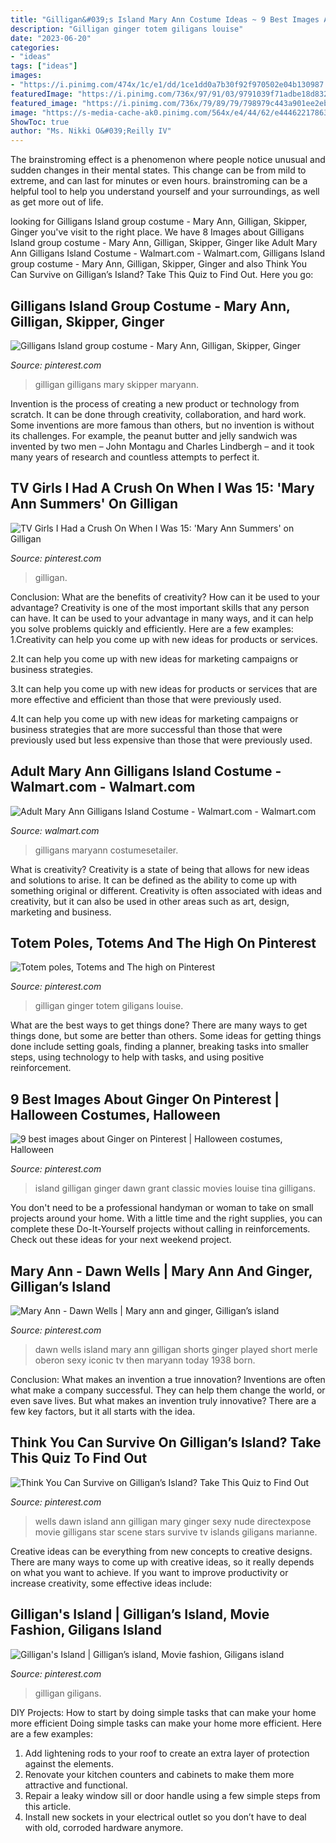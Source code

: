 ```yaml
---
title: "Gilligan&#039;s Island Mary Ann Costume Ideas ~ 9 Best Images About Ginger On Pinterest"
description: "Gilligan ginger totem giligans louise"
date: "2023-06-20"
categories:
- "ideas"
tags: ["ideas"]
images:
- "https://i.pinimg.com/474x/1c/e1/dd/1ce1dd0a7b30f92f970502e04b130987.jpg"
featuredImage: "https://i.pinimg.com/736x/97/91/03/9791039f71adbe18d8320011893b081d--halloween-customs-group-costumes.jpg"
featured_image: "https://i.pinimg.com/736x/79/89/79/798979c443a901ee2eb2a397fa0fb536.jpg?b=t"
image: "https://s-media-cache-ak0.pinimg.com/564x/e4/44/62/e444622178635b51ec56f2ad43e07f57.jpg"
ShowToc: true
author: "Ms. Nikki O&#039;Reilly IV"
---
```



The brainstroming effect is a phenomenon where people notice unusual and sudden changes in their mental states. This change can be from mild to extreme, and can last for minutes or even hours. brainstroming can be a helpful tool to help you understand yourself and your surroundings, as well as get more out of life.

	

		
looking for Gilligans Island group costume - Mary Ann, Gilligan, Skipper, Ginger you've visit to the right place. We have 8 Images about Gilligans Island group costume - Mary Ann, Gilligan, Skipper, Ginger like Adult Mary Ann Gilligans Island Costume - Walmart.com - Walmart.com, Gilligans Island group costume - Mary Ann, Gilligan, Skipper, Ginger and also Think You Can Survive on Gilligan’s Island? Take This Quiz to Find Out. Here you go:
		
    
## Gilligans Island Group Costume - Mary Ann, Gilligan, Skipper, Ginger

<img loading=lazy src="https://i.pinimg.com/736x/97/91/03/9791039f71adbe18d8320011893b081d--halloween-customs-group-costumes.jpg" onerror="this.onerror=null;this.src='https://tse3.mm.bing.net/th?id=OIP.IJUHlRqqnIa2Lgqo5o-6TQHaJQ&amp;pid=15.1';" alt="Gilligans Island group costume - Mary Ann, Gilligan, Skipper, Ginger">

_Source: pinterest.com_

>gilligan gilligans mary skipper maryann. 

	

Invention is the process of creating a new product or technology from scratch. It can be done through creativity, collaboration, and hard work. Some inventions are more famous than others, but no invention is without its challenges. For example, the peanut butter and jelly sandwich was invented by two men – John Montagu and Charles Lindbergh – and it took many years of research and countless attempts to perfect it.

    
## TV Girls I Had A Crush On When I Was 15: &#039;Mary Ann Summers&#039; On Gilligan

<img loading=lazy src="https://i.pinimg.com/474x/1c/e1/dd/1ce1dd0a7b30f92f970502e04b130987.jpg" onerror="this.onerror=null;this.src='https://tse3.mm.bing.net/th?id=OIP.oN0bA5gNHpOBDCAzKno3vAAAAA&amp;pid=15.1';" alt="TV Girls I Had a Crush On When I Was 15: &#039;Mary Ann Summers&#039; on Gilligan">

_Source: pinterest.com_

>gilligan. 

	

Conclusion: What are the benefits of creativity? How can it be used to your advantage?
Creativity is one of the most important skills that any person can have. It can be used to your advantage in many ways, and it can help you solve problems quickly and efficiently. Here are a few examples: 
1.Creativity can help you come up with new ideas for products or services.

2.It can help you come up with new ideas for marketing campaigns or business strategies.

3.It can help you come up with new ideas for products or services that are more effective and efficient than those that were previously used.

4.It can help you come up with new ideas for marketing campaigns or business strategies that are more successful than those that were previously used but less expensive than those that were previously used.

    
## Adult Mary Ann Gilligans Island Costume - Walmart.com - Walmart.com

<img loading=lazy src="https://i5.walmartimages.com/asr/8b36b090-82e1-4399-9a3c-e9ce5f527ab5_1.198bb2505e001d2cc3e761051092cbb9.jpeg?odnWidth=1000&amp;odnHeight=1000&amp;odnBg=ffffff" onerror="this.onerror=null;this.src='https://tse2.mm.bing.net/th?id=OIP._8Qfx3JCrLr1S3BLxjrBXgHaHa&amp;pid=15.1';" alt="Adult Mary Ann Gilligans Island Costume - Walmart.com - Walmart.com">

_Source: walmart.com_

>gilligans maryann costumesetailer. 

	

What is creativity?
Creativity is a state of being that allows for new ideas and solutions to arise. It can be defined as the ability to come up with something original or different. Creativity is often associated with ideas and creativity, but it can also be used in other areas such as art, design, marketing and business.

    
## Totem Poles, Totems And The High On Pinterest

<img loading=lazy src="https://s-media-cache-ak0.pinimg.com/564x/e4/44/62/e444622178635b51ec56f2ad43e07f57.jpg" onerror="this.onerror=null;this.src='https://tse3.mm.bing.net/th?id=OIP.ewsPLmo43aTHQJPCEqFaVQHaFt&amp;pid=15.1';" alt="Totem poles, Totems and The high on Pinterest">

_Source: pinterest.com_

>gilligan ginger totem giligans louise. 

	

What are the best ways to get things done?
There are many ways to get things done, but some are better than others. Some ideas for getting things done include setting goals, finding a planner, breaking tasks into smaller steps, using technology to help with tasks, and using positive reinforcement.

    
## 9 Best Images About Ginger On Pinterest | Halloween Costumes, Halloween

<img loading=lazy src="https://s-media-cache-ak0.pinimg.com/736x/29/66/11/296611fd46575c174456bd91ad53b33c.jpg" onerror="this.onerror=null;this.src='https://tse4.mm.bing.net/th?id=OIP.FCinmQEjYD3qpx3uvYcGbwHaFj&amp;pid=15.1';" alt="9 best images about Ginger on Pinterest | Halloween costumes, Halloween">

_Source: pinterest.com_

>island gilligan ginger dawn grant classic movies louise tina gilligans. 

	

You don't need to be a professional handyman or woman to take on small projects around your home. With a little time and the right supplies, you can complete these Do-It-Yourself projects without calling in reinforcements. Check out these ideas for your next weekend project.

    
## Mary Ann - Dawn Wells | Mary Ann And Ginger, Gilligan’s Island

<img loading=lazy src="https://i.pinimg.com/originals/dc/c3/f4/dcc3f4207d6c80fef68706f9ba4fcdc3.jpg" onerror="this.onerror=null;this.src='https://tse3.mm.bing.net/th?id=OIP.vaK2S59ZGQX4Kos_8B9bKgHaNc&amp;pid=15.1';" alt="Mary Ann - Dawn Wells | Mary ann and ginger, Gilligan’s island">

_Source: pinterest.com_

>dawn wells island mary ann gilligan shorts ginger played short merle oberon sexy iconic tv then maryann today 1938 born. 

	

Conclusion: What makes an invention a true innovation?
Inventions are often what make a company successful. They can help them change the world, or even save lives. But what makes an invention truly innovative? There are a few key factors, but it all starts with the idea.

    
## Think You Can Survive On Gilligan’s Island? Take This Quiz To Find Out

<img loading=lazy src="https://i.pinimg.com/736x/79/89/79/798979c443a901ee2eb2a397fa0fb536.jpg?b=t" onerror="this.onerror=null;this.src='https://tse4.mm.bing.net/th?id=OIP.ecIGGeqC23yzfrN7te5hvwHaFj&amp;pid=15.1';" alt="Think You Can Survive on Gilligan’s Island? Take This Quiz to Find Out">

_Source: pinterest.com_

>wells dawn island ann gilligan mary ginger sexy nude directexpose movie gilligans star scene stars survive tv islands giligans marianne. 

	

Creative ideas can be everything from new concepts to creative designs. There are many ways to come up with creative ideas, so it really depends on what you want to achieve. If you want to improve productivity or increase creativity, some effective ideas include:

    
## Gilligan&#039;s Island | Gilligan’s Island, Movie Fashion, Giligans Island

<img loading=lazy src="https://i.pinimg.com/736x/8e/f4/a8/8ef4a8950174a773ebe9c46b3b43d8c6--dawn-tv-series.jpg" onerror="this.onerror=null;this.src='https://tse1.mm.bing.net/th?id=OIP.WCdzuL6rad05U2KQajFdIgHaFj&amp;pid=15.1';" alt="Gilligan&#039;s Island | Gilligan’s island, Movie fashion, Giligans island">

_Source: pinterest.com_

>gilligan giligans. 

	

DIY Projects: How to start by doing simple tasks that can make your home more efficient
Doing simple tasks can make your home more efficient. Here are a few examples:
1. Add lightening rods to your roof to create an extra layer of protection against the elements.
2. Renovate your kitchen counters and cabinets to make them more attractive and functional.
3. Repair a leaky window sill or door handle using a few simple steps from this article. 
4. Install new sockets in your electrical outlet so you don’t have to deal with old, corroded hardware anymore.

